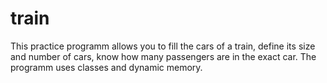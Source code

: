 # train
  This practice programm allows you to fill the cars of a train, define its size and number of cars, know how many passengers are in the exact car.
  The programm uses classes and dynamic memory.
